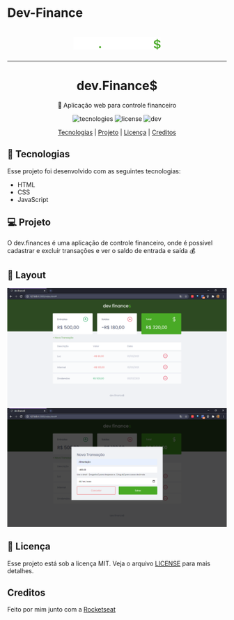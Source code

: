 # Dev-Finance
 <h1 align="center">
 <img src="./assets/logo.svg" alt="Logo dev Finance" width="200"/>
 </h1>

---
<h1 align="center">dev.Finance$</h1>

<p align="center">🚀 Aplicação web para controle financeiro</p>

<p align="center">
<img src="https://img.shields.io/badge/Made%20with-JavaScript-brightgreen" alt="tecnologies"/>
<img src="https://img.shields.io/badge/license-MIT-brightgreen" alt="license"/>
<img src="https://img.shields.io/badge/dev-Robert-brightgreen" alt="dev"/>
</p>

<div align="center">
<a href="#-tecnologias">Tecnologias</a> |
  <a href="#-projeto">Projeto</a> |
  <a href="#-licença">Licença</a> |
  <a href="#-creditos">Creditos</a>
</div>

## 🚀 Tecnologias

Esse projeto foi desenvolvido com as seguintes tecnologias:

- HTML
- CSS
- JavaScript

## 💻 Projeto

O dev.finances é uma aplicação de controle financeiro, onde é possível cadastrar e excluir transações e ver o saldo de entrada e saída 💰

## 🔖 Layout

<img src="./readme.img/devFinance-print(1).png" alt="print1"/>

<img src="./readme.img/devFinance-print(2).png" alt="print2"/>

## :memo: Licença

Esse projeto está sob a licença MIT. Veja o arquivo [LICENSE](LICENSE.md) para mais detalhes.

## Creditos
Feito por mim junto com a [Rocketseat](https://github.com/Rocketseat)